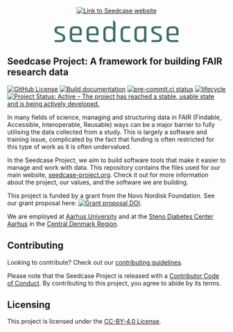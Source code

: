 <p align="center">

<a href="https://seedcase-project.org/">
<img src="https://raw.githubusercontent.com/seedcase-project/seedcase-website/main/_extensions/seedcase-project/seedcase-theme/logos/seedcase-logo.svg" alt="Link to Seedcase website" height="150"/>
</a>

</p>

<p align="center">

<a href="https://seedcase-project.org/">
<img src="https://raw.githubusercontent.com/seedcase-project/seedcase-website/main/_extensions/seedcase-project/seedcase-theme/logos/seedcase-font.svg" alt="Link to Seedcase website" height="50"/>
</a>

</p>

## Seedcase Project: A framework for building FAIR research data

[![GitHub
License](https://img.shields.io/github/license/seedcase-project/seedcase-website.svg)](https://github.com/seedcase-project/seedcase-website/blob/main/LICENSE.md)
[![Build
documentation](https://github.com/seedcase-project/seedcase-sprout/actions/workflows/build-website.yml/badge.svg)](https://github.com/seedcase-project/seedcase-sprout/actions/workflows/build-website.yml)
[![pre-commit.ci
status](https://results.pre-commit.ci/badge/github/seedcase-project/seedcase-sprout/main.svg)](https://results.pre-commit.ci/latest/github/seedcase-project/seedcase-sprout/main)
[![lifecycle](https://lifecycle.r-lib.org/articles/figures/lifecycle-experimental.svg)](https://lifecycle.r-lib.org/articles/stages.html#experimental)
[![Project Status: Active – The project has reached a stable, usable
state and is being actively
developed.](https://www.repostatus.org/badges/latest/active.svg)](https://www.repostatus.org/#active)

In many fields of science, managing and structuring data in FAIR
(Findable, Accessible, Interoperable, Reusable) ways can be a major
barrier to fully utilising the data collected from a study. This is
largely a software and training issue, complicated by the fact that
funding is often restricted for this type of work as it is often
undervalued.

In the Seedcase Project, we aim to build software tools that make it
easier to manage and work with data. This repository contains the files
used for our main website,
[seedcase-project.org](https://seedcase-project.org). Check it out for
more information about the project, our values, and the software we are
building.

This project is funded by a grant from the Novo Nordisk Foundation. See
our grant proposal here: [![Grant proposal
DOI](https://zenodo.org/badge/DOI/10.5281/zenodo.6511112.svg)](https://doi.org/10.5281/zenodo.6511112).

We are employed at [Aarhus University](https://www.au.dk/en/) and at the
[Steno Diabetes Center Aarhus](https://www.stenoaarhus.dk/) in the
[Central Denmark Region](https://www.rm.dk/).

## Contributing

Looking to contribute? Check out our [contributing
guidelines](https://guidebook.seedcase-project.org).

Please note that the Seedcase Project is released with a [Contributor
Code of
Conduct](https://github.com/seedcase-project/.github/blob/main/CODE_OF_CONDUCT.md).
By contributing to this project, you agree to abide by its terms.

## Licensing

This project is licensed under the [CC-BY-4.0 License](LICENSE.md).
